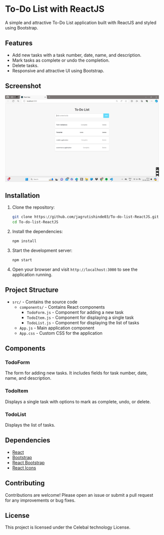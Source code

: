 # To-Do List with ReactJS

A simple and attractive To-Do List application built with ReactJS and styled using Bootstrap.

## Features

- Add new tasks with a task number, date, name, and description.
- Mark tasks as complete or undo the completion.
- Delete tasks.
- Responsive and attractive UI using Bootstrap.

## Screenshot

![To-Do List Screenshot](https://github.com/jagrutishinde03/To-do-list-ReactJS/blob/main/public/Screenshot%20(69).png)

## Installation

1. Clone the repository:
    ```sh
    git clone https://github.com/jagrutishinde03/To-do-list-ReactJS.git
    cd To-do-list-ReactJS
    ```

2. Install the dependencies:
    ```sh
    npm install
    ```

3. Start the development server:
    ```sh
    npm start
    ```

4. Open your browser and visit `http://localhost:3000` to see the application running.

## Project Structure

- `src/` - Contains the source code
  - `components/` - Contains React components
    - `TodoForm.js` - Component for adding a new task
    - `TodoItem.js` - Component for displaying a single task
    - `TodoList.js` - Component for displaying the list of tasks
  - `App.js` - Main application component
  - `App.css` - Custom CSS for the application

## Components

### TodoForm

The form for adding new tasks. It includes fields for task number, date, name, and description.

### TodoItem

Displays a single task with options to mark as complete, undo, or delete.

### TodoList

Displays the list of tasks.

## Dependencies

- [React](https://reactjs.org/)
- [Bootstrap](https://getbootstrap.com/)
- [React Bootstrap](https://react-bootstrap.github.io/)
- [React Icons](https://react-icons.github.io/react-icons/)

## Contributing

Contributions are welcome! Please open an issue or submit a pull request for any improvements or bug fixes.

## License

This project is licensed under the Celebal technology License.

